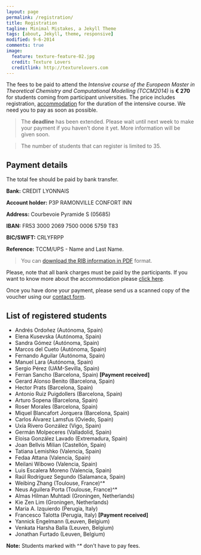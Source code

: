 ```yaml
---
layout: page
permalink: /registration/
title: Registration
tagline: Minimal Mistakes, a Jekyll Theme
tags: [about, Jekyll, theme, responsive]
modified: 9-6-2014
comments: true
image:
  feature: texture-feature-02.jpg
  credit: Texture Lovers
  creditlink: http://texturelovers.com
---
```

The fees to be paid to attend the *Intensive course of the European Master in
Theoretical Chemistry and Computational Modelling (TCCM2014)* is **€ 270** for
students coming from participant universities. The price includes registration,
[accommodation](../accommodation) for the duration of the intensive course.  We
need you to pay as soon as possible.

>The **deadline** has been extended. Please wait until next week to make your
payment if you haven't done it yet. More information will be given soon.

> The number of students that can register is limited to 35.

## Payment details

The total fee should be paid by bank transfer.

**Bank:** CREDIT LYONNAIS

**Account holder:** P3P RAMONVILLE CONFORT INN

**Address:** Courbevoie Pyramide S (05685)

**IBAN:** FR53 3000 2069 7500 0006 5759 T83

**BIC/SWIFT:** CRLYFRPP

**Reference:**  TCCM/UPS - Name and Last Name.

> You can [download the RIB information in PDF](../files/RIB.pdf)
format.

Please, note that all bank charges must be paid by the participants. If you
want to know more about the accommodation please [click here](../accommodation).

Once you have done your payment, please send us a scanned copy of the voucher
using our [contact form](../contact).

## List of registered students

*  Andrés  Ordoñez                                            (Autónoma, Spain)
*  Elena   Kusevska                                           (Autónoma, Spain)
*  Sandra  Gómez                                              (Autónoma, Spain)
*  Marcos  del Cueto                                         (Autónoma, Spain)
*  Fernando        Aguilar                                   (Autónoma, Spain)
*  Manuel Lara                                               (Autónoma, Spain)
*  Sergio  Pérez                                             (UAM-Sevilla, Spain)
*  Ferran  Sancho                                            (Barcelona, Spain)  **[Payment received]**
*  Gerard Alonso   Benito                                    (Barcelona, Spain)
*  Hector  Prats                                             (Barcelona, Spain)
*  Antonio Ruiz Puigdollers                                  (Barcelona, Spain)
*  Arturo  Sopena                                            (Barcelona, Spain)
*  Roser   Morales                                           (Barcelona, Spain)
*  Miquel  Blancafort Jorquera                               (Barcelona, Spain)
*  Carlos  Álvarez Lamsfus                                   (Oviedo, Spain)
*  Uxía    Rivero González                                   (Vigo, Spain)
*  Germán  Molpeceres                                        (Valladolid, Spain)
*  Eloisa  González Lavado                                   (Extremadura, Spain)
*  Joan    Bellvis Milian                                    (Castellón, Spain)
*  Tatiana         Lemishko                                  (Valencia, Spain)
*  Fedaa   Attana                                            (Valencia, Spain)
*  Meilani         Wibowo                                    (Valencia, Spain)
*  Luis    Escalera Moreno                                   (Valencia, Spain)
*  Raúl    Rodríguez Segundo                                 (Salamanca, Spain)
*  Weibing Zhang                                             (Toulouse, France)^*
*  Neus    Aguilera Porta                                    (Toulouse, France)^*
*  Almas Hilman    Muhtadi                              (Groningen, Netherlands)
*  Kie Zen Lim                                          (Groningen, Netherlands)
*  Maria A.        Izquierdo                             (Perugia, Italy)
* Francesco Talotta                                     (Perugia, Italy) **[Payment received]**
*  Yannick Engelmann                                    (Leuven, Belgium)
*  Venkata Harsha  Balla                                (Leuven, Belgium)
*  Jonathan        Furtado                              (Leuven, Belgium)


**Note:** Students marked with ^* don't have to pay fees.
